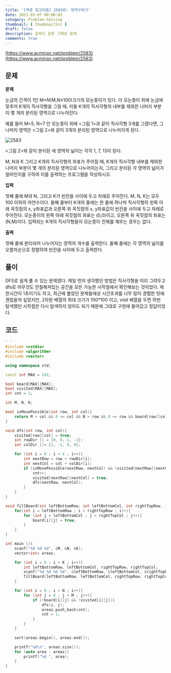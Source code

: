```yaml
---
title: '[백준 알고리즘] 2583번: 영역구하기'
date: 2021-03-07 00:00:02
category: Problem-Solving
thumbnail: { thumbnailSrc }
draft: false
description: 흔하디 흔한 그래프 문제
comments: true
---
```


[https://www.acmicpc.net/problem/2583](https://www.acmicpc.net/problem/2583)

## 문제

**문제**<br>

눈금의 간격이 1인 M×N(M,N≤100)크기의 모눈종이가 있다. 이 모눈종이 위에 눈금에 맞추어 K개의 직사각형을 그릴 때, 이들 K개의 직사각형의 내부를 제외한 나머지 부분이 몇 개의 분리된 영역으로 나누어진다.

예를 들어 M=5, N=7 인 모눈종이 위에 <그림 1>과 같이 직사각형 3개를 그렸다면, 그 나머지 영역은 <그림 2>와 같이 3개의 분리된 영역으로 나누어지게 된다.

![2583](https://www.acmicpc.net/upload/images/zzJD2aQyF5Rm4IlOt.png)

<그림 2>와 같이 분리된 세 영역의 넓이는 각각 1, 7, 13이 된다.

M, N과 K 그리고 K개의 직사각형의 좌표가 주어질 때, K개의 직사각형 내부를 제외한 나머지 부분이 몇 개의 분리된 영역으로 나누어지는지, 그리고 분리된 각 영역의 넓이가 얼마인지를 구하여 이를 출력하는 프로그램을 작성하시오.

**입력**<br>

첫째 줄에 M과 N, 그리고 K가 빈칸을 사이에 두고 차례로 주어진다. M, N, K는 모두 100 이하의 자연수이다. 둘째 줄부터 K개의 줄에는 한 줄에 하나씩 직사각형의 왼쪽 아래 꼭짓점의 x, y좌표값과 오른쪽 위 꼭짓점의 x, y좌표값이 빈칸을 사이에 두고 차례로 주어진다. 모눈종이의 왼쪽 아래 꼭짓점의 좌표는 (0,0)이고, 오른쪽 위 꼭짓점의 좌표는(N,M)이다. 입력되는 K개의 직사각형들이 모눈종이 전체를 채우는 경우는 없다.

**출력**<br>

첫째 줄에 분리되어 나누어지는 영역의 개수를 출력한다. 둘째 줄에는 각 영역의 넓이를 오름차순으로 정렬하여 빈칸을 사이에 두고 출력한다.

## 풀이

DFS로 쉽게 풀 수 있는 문제였다. 제일 먼저 생각했던 방법은 직사각형을 미리 그려두고 dfs로 아무것도 안칠해져있는 공간을 모든 가능한 시작점에서 확인해보는 것이었다. 제한시간이 1초이기도 하고, 최근에 풀었던 문제들에성 시간초과를 너무 많이 경험한 탓에 괜찮을까 싶었지만, 2차원 배열의 최대 크기가 100\*100 이고, visit 배열을 두면 하번 탐색했던 시작점은 다시 탐색하지 않아도 되기 때문에 그대로 구현에 들어갔고 정답이었다.

## 코드

```cpp
' '
#include <cstdio>
#include <algorithm>
#include <vector>

using namespace std;

const int MAX = 101;

bool board[MAX][MAX];
bool visited[MAX][MAX];
int cnt = 1;

int M, N, K;

bool isMovePossible(int row, int col){
    return M > col && 0 <= col && N > row && 0 <= row && board[row][col] == false;
}

void dfs(int row, int col){
    visited[row][col] = true;
    int rowDir [] = {0, 0, 1, -1};
    int colDir []= {1, -1, 0, 0};

    for (int i = 0 ; i < 4 ; i++){
        int nextRow = row + rowDir[i];
        int nextCol = col + colDir[i];
        if (isMovePossible(nextRow, nextCol) && !visited[nextRow][nextCol]){
            cnt++;
            visited[nextRow][nextCol] = true;
            dfs(nextRow, nextCol);
        }
    }
}

void fillBoard(int leftBottomRow, int leftBottomCol, int rightTopRow, int rightTopCol){
    for(int i = leftBottomRow ; i < rightTopRow ; i++){
        for (int j = leftBottomCol ; j < rightTopCol ; j++){
            board[i][j] = true;
        }
    }
}

int main (){
    scanf("%d %d %d", &M, &N, &K);
    vector<int> areas;

    for (int i = 0 ; i < K ; i++){
        int leftBottomRow, leftBottomCol, rightTopRow, rightTopCol;
        scanf("%d %d %d %d", &leftBottomRow, &leftBottomCol, &rightTopRow, &rightTopCol);
        fillBoard(leftBottomRow, leftBottomCol, rightTopRow, rightTopCol);
    }

    for (int i = 0 ; i < N ; i++){
        for (int j = 0 ; j < M ; j++){
            if (!board[i][j] && !visited[i][j]){
                dfs(i, j);
                areas.push_back(cnt);
                cnt = 1;
            }
        }
    }

    sort(areas.begin(), areas.end());

    printf("%d\n", areas.size());
    for (auto area : areas){
        printf("%d ", area);
    }
}


```
